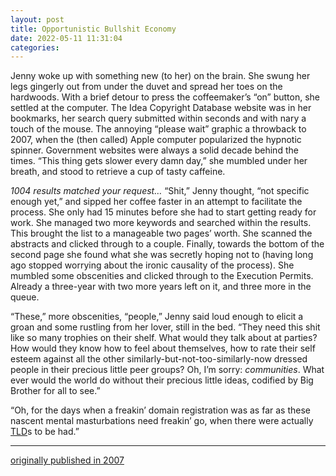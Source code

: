 ```yaml
---
layout: post
title: Opportunistic Bullshit Economy
date: 2022-05-11 11:31:04
categories:
---
```


Jenny woke up with something new (to her) on the brain. She swung her legs gingerly out from under the duvet and spread her toes on the hardwoods. With a brief detour to press the coffeemaker’s “on” button, she settled at the computer. The Idea Copyright Database website was in her bookmarks, her search query submitted within seconds and with nary a touch of the mouse. The annoying “please wait” graphic a throwback to 2007, when the (then called) Apple computer popularized the hypnotic spinner. Government websites were always a solid decade behind the times. “This thing gets slower every damn day,” she mumbled under her breath, and stood to retrieve a cup of tasty caffeine.

_1004 results matched your request…_ “Shit,” Jenny thought, “not specific enough yet,” and sipped her coffee faster in an attempt to facilitate the process. She only had 15 minutes before she had to start getting ready for work. She managed two more keywords and searched within the results. This brought the list to a manageable two pages’ worth. She scanned the abstracts and clicked through to a couple. Finally, towards the bottom of the second page she found what she was secretly hoping not to (having long ago stopped worrying about the ironic causality of the process). She mumbled some obscenities and clicked through to the Execution Permits. Already a three-year with two more years left on it, and three more in the queue.

“These,” more obscenities, “people,” Jenny said loud enough to elicit a groan and some rustling from her lover, still in the bed. “They need this shit like so many trophies on their shelf. What would they talk about at parties? How would they know how to feel about themselves, how to rate their self esteem against all the other similarly-but-not-too-similarly-now dressed people in their precious little peer groups? Oh, I’m sorry: _communities_. What ever would the world do without their precious little ideas, codified by Big Brother for all to see.”

“Oh, for the days when a freakin’ domain registration was as far as these nascent mental masturbations need freakin’ go, when there were actually [TLD](http://en.wikipedia.org/wiki/Top-level_domain)s to be had.”

---

[originally published in 2007](https://daniel.industries/2007/08/01/opportunistic-bullshit-economy/)
